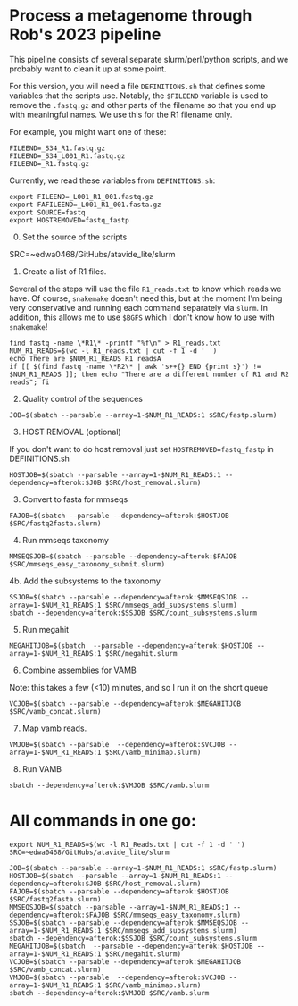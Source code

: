 # Process a metagenome through Rob's 2023 pipeline

This pipeline consists of several separate slurm/perl/python scripts, and we probably want to clean it up at some point. 

For this version, you will need a file `DEFINITIONS.sh` that defines some variables that the scripts use. Notably, the `$FILEEND` variable is used to remove the `.fastq.gz` and other parts of the filename so that you end up with meaningful names. We use this for the R1 filename only.

For example, you might want one of these:

```
FILEEND=_S34_R1.fastq.gz
FILEEND=_S34_L001_R1.fastq.gz
FILEEND=_R1.fastq.gz
```

Currently, we read these variables from `DEFINITIONS.sh`:

```
export FILEEND=_L001_R1_001.fastq.gz
export FAFILEEND=_L001_R1_001.fasta.gz
export SOURCE=fastq
export HOSTREMOVED=fastq_fastp
```

0. Set the source of the scripts

SRC=~edwa0468/GitHubs/atavide_lite/slurm

1. Create a list of R1 files.

Several of the steps will use the file `R1_reads.txt` to know which reads we have. Of course, `snakemake` doesn't need this, but at the moment I'm being very conservative and running each command separately via `slurm`. In addition, this allows me to use `$BGFS` which I don't know how to use with `snakemake`!

```
find fastq -name \*R1\* -printf "%f\n" > R1_reads.txt
NUM_R1_READS=$(wc -l R1_reads.txt | cut -f 1 -d ' ')
echo There are $NUM_R1_READS R1 readsA
if [[ $(find fastq -name \*R2\* | awk 's++{} END {print s}') != $NUM_R1_READS ]]; then echo "There are a different number of R1 and R2 reads"; fi
```


2. Quality control of the sequences


```
JOB=$(sbatch --parsable --array=1-$NUM_R1_READS:1 $SRC/fastp.slurm)
```

3. HOST REMOVAL (optional)

If you don't want to do host removal just set `HOSTREMOVED=fastq_fastp` in DEFINITIONS.sh

```
HOSTJOB=$(sbatch --parsable --array=1-$NUM_R1_READS:1 --dependency=afterok:$JOB $SRC/host_removal.slurm)
```

3. Convert to fasta for mmseqs

```
FAJOB=$(sbatch --parsable --dependency=afterok:$HOSTJOB $SRC/fastq2fasta.slurm)
```

4. Run mmseqs taxonomy

```
MMSEQSJOB=$(sbatch --parsable --dependency=afterok:$FAJOB $SRC/mmseqs_easy_taxonomy_submit.slurm)
```

4b. Add the subsystems to the taxonomy

```
SSJOB=$(sbatch --parsable --dependency=afterok:$MMSEQSJOB --array=1-$NUM_R1_READS:1 $SRC/mmseqs_add_subsystems.slurm)
sbatch --dependency=afterok:$SSJOB $SRC/count_subsystems.slurm
```

5. Run megahit
 
```
MEGAHITJOB=$(sbatch  --parsable --dependency=afterok:$HOSTJOB --array=1-$NUM_R1_READS:1 $SRC/megahit.slurm
```

6. Combine assemblies for VAMB

Note: this takes a few (<10) minutes, and so I run it on the short queue

```
VCJOB=$(sbatch --parsable --dependency=afterok:$MEGAHITJOB $SRC/vamb_concat.slurm)
```

7. Map vamb reads.

```
VMJOB=$(sbatch --parsable  --dependency=afterok:$VCJOB --array=1-$NUM_R1_READS:1 $SRC/vamb_minimap.slurm)
```


8. Run VAMB

```
sbatch --dependency=afterok:$VMJOB $SRC/vamb.slurm
```




# All commands in one go:

```
export NUM_R1_READS=$(wc -l R1_Reads.txt | cut -f 1 -d ' ')
SRC=~edwa0468/GitHubs/atavide_lite/slurm

JOB=$(sbatch --parsable --array=1-$NUM_R1_READS:1 $SRC/fastp.slurm)
HOSTJOB=$(sbatch --parsable --array=1-$NUM_R1_READS:1 --dependency=afterok:$JOB $SRC/host_removal.slurm)
FAJOB=$(sbatch --parsable --dependency=afterok:$HOSTJOB $SRC/fastq2fasta.slurm)
MMSEQSJOB=$(sbatch --parsable --array=1-$NUM_R1_READS:1 --dependency=afterok:$FAJOB $SRC/mmseqs_easy_taxonomy.slurm)
SSJOB=$(sbatch --parsable --dependency=afterok:$MMSEQSJOB --array=1-$NUM_R1_READS:1 $SRC/mmseqs_add_subsystems.slurm)
sbatch --dependency=afterok:$SSJOB $SRC/count_subsystems.slurm
MEGAHITJOB=$(sbatch  --parsable --dependency=afterok:$HOSTJOB --array=1-$NUM_R1_READS:1 $SRC/megahit.slurm)
VCJOB=$(sbatch --parsable --dependency=afterok:$MEGAHITJOB $SRC/vamb_concat.slurm)
VMJOB=$(sbatch --parsable  --dependency=afterok:$VCJOB --array=1-$NUM_R1_READS:1 $SRC/vamb_minimap.slurm)
sbatch --dependency=afterok:$VMJOB $SRC/vamb.slurm


```
